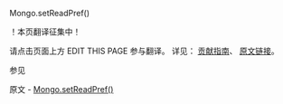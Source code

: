  Mongo.setReadPref()

 ！本页翻译征集中！

请点击页面上方 EDIT THIS PAGE 参与翻译。
详见：
[贡献指南]( https://github.com/JinMuInfo/MongoDB-Manual-zh/blob/master/CONTRIBUTING.md )、
[原文链接](  https://docs.mongodb.com/manual/reference/method/Mongo.setReadPref/  )。

 参见

原文 - [Mongo.setReadPref()]( https://docs.mongodb.com/manual/reference/method/Mongo.setReadPref/ )

